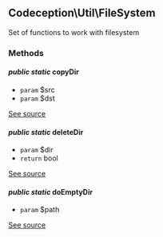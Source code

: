 
## Codeception\Util\FileSystem


Set of functions to work with filesystem

### Methods


#### *public static* copyDir
 * `param`  $src
 * `param`  $dst

[See source](https://github.com/Codeception/Codeception/blob/master/src/Codeception/Util/FileSystem.php#L69)

#### *public static* deleteDir
 * `param`  $dir
 * `return`  bool

[See source](https://github.com/Codeception/Codeception/blob/master/src/Codeception/Util/FileSystem.php#L39)

#### *public static* doEmptyDir
 * `param`  $path

[See source](https://github.com/Codeception/Codeception/blob/master/src/Codeception/Util/FileSystem.php#L13)
